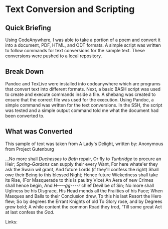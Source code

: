 # Text Conversion and Scripting

## Quick Briefing
Using CodeAnywhere, I was able to take a portion of a poem and convert it
into a document, PDF, HTML, and ODT formats. A simple script was written to follow commands
for text conversions for the sample text. These conversions were pushed to a local repository.

## Break Down
Pandoc and TexLive were installed into codeanywhere which are programs that convert text into 
different formats. Next, a basic BASH script was used to create and execute commands inside a file. 
A shebang was created to ensure that the correct file was used for the execution. Using Pandoc, a
simple command was written for the text conversions. In the SSH, the script was tested and a simple
output command told me what the document had been converted to. 

## What was Converted
This sample of text was taken from A Lady's Delight, written by: Anonymous from Project Gutenburg

...No more shall _Duchesses_ to _Bath_ repair,
  Or fly to _Tunbridge_ to procure an Heir;
  _Spring-Gardens_ can supply their every Want,
  For here whate'er they ask the Swain wil grant,
  And future Lords (if they'll confess the right)
  Shall owe their Being to this blessed Night;
  Hence future Wickedness shall take its Rise,
  (For Masquerade to this is paultry Vice)
  An Aera of new Crimes shall hence begin,
  And _H----gg----r_ chief Devil be of Sin;
  No more shall Ugliness be his Disgrace,
  His Head mends all the Frailties of his Face;
  When Masques and Balls to their Conclusion drew,
  To this his last Resort the Hero flew;
  So by degrees the Errant Knights of old
  To Glory rose, and by Degrees grew bold;
  A while content the common Road they trod,
  'Till some great Act at last confess the _God_.

Links:
